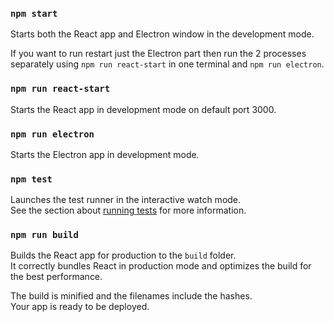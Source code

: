 ### `npm start`
Starts both the React app and Electron window in the development mode.<br>

If you want to run restart just the Electron part then run the 2 processes separately using `npm run react-start` in one terminal and `npm run electron`.

### `npm run react-start`

Starts the React app in development mode on default port 3000.

### `npm run electron`

Starts the Electron app in development mode.

### `npm test`

Launches the test runner in the interactive watch mode.<br>
See the section about [running tests](https://facebook.github.io/create-react-app/docs/running-tests) for more information.

### `npm run build`

Builds the React app for production to the `build` folder.<br>
It correctly bundles React in production mode and optimizes the build for the best performance.

The build is minified and the filenames include the hashes.<br>
Your app is ready to be deployed.
